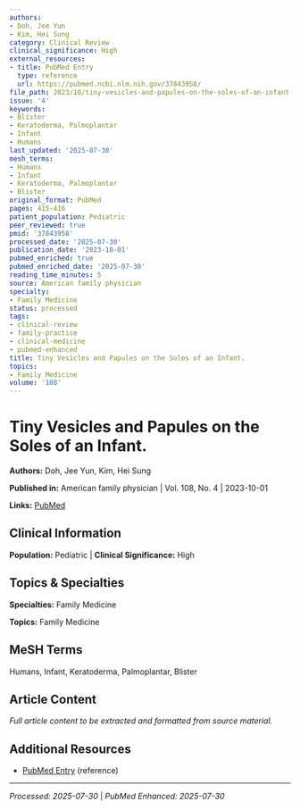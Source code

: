 ```yaml
---
authors:
- Doh, Jee Yun
- Kim, Hei Sung
category: Clinical Review
clinical_significance: High
external_resources:
- title: PubMed Entry
  type: reference
  url: https://pubmed.ncbi.nlm.nih.gov/37843958/
file_path: 2023/10/tiny-vesicles-and-papules-on-the-soles-of-an-infant.md
issue: '4'
keywords:
- Blister
- Keratoderma, Palmoplantar
- Infant
- Humans
last_updated: '2025-07-30'
mesh_terms:
- Humans
- Infant
- Keratoderma, Palmoplantar
- Blister
original_format: PubMed
pages: 415-416
patient_population: Pediatric
peer_reviewed: true
pmid: '37843958'
processed_date: '2025-07-30'
publication_date: '2023-10-01'
pubmed_enriched: true
pubmed_enriched_date: '2025-07-30'
reading_time_minutes: 5
source: American family physician
specialty:
- Family Medicine
status: processed
tags:
- clinical-review
- family-practice
- clinical-medicine
- pubmed-enhanced
title: Tiny Vesicles and Papules on the Soles of an Infant.
topics:
- Family Medicine
volume: '108'
---
```


# Tiny Vesicles and Papules on the Soles of an Infant.

**Authors:** Doh, Jee Yun, Kim, Hei Sung

**Published in:** American family physician | Vol. 108, No. 4 | 2023-10-01

**Links:** [PubMed](https://pubmed.ncbi.nlm.nih.gov/37843958/)

## Clinical Information

**Population:** Pediatric | **Clinical Significance:** High

## Topics & Specialties

**Specialties:** Family Medicine

**Topics:** Family Medicine

## MeSH Terms

Humans, Infant, Keratoderma, Palmoplantar, Blister

## Article Content

*Full article content to be extracted and formatted from source material.*

## Additional Resources

- [PubMed Entry](https://pubmed.ncbi.nlm.nih.gov/37843958/) (reference)

---

*Processed: 2025-07-30* | *PubMed Enhanced: 2025-07-30*
